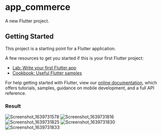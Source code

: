 # app_commerce

A new Flutter project.

## Getting Started

This project is a starting point for a Flutter application.

A few resources to get you started if this is your first Flutter project:

- [Lab: Write your first Flutter app](https://flutter.dev/docs/get-started/codelab)
- [Cookbook: Useful Flutter samples](https://flutter.dev/docs/cookbook)

For help getting started with Flutter, view our
[online documentation](https://flutter.dev/docs), which offers tutorials,
samples, guidance on mobile development, and a full API reference.
### Result
![Screenshot_1639731578](https://user-images.githubusercontent.com/94905620/146518102-7272fac6-99bc-4ce8-8085-2cf96a01ee2a.png)
![Screenshot_1639731816](https://user-images.githubusercontent.com/94905620/146518306-266c9f27-76a1-40f5-9a2c-86d29d02ce0c.png)
![Screenshot_1639731825](https://user-images.githubusercontent.com/94905620/146518324-86e8af13-d884-4da8-b90c-11a92929c10b.png)
![Screenshot_1639731830](https://user-images.githubusercontent.com/94905620/146518340-e9e95922-633d-4a1c-88be-3116cdd06432.png)
![Screenshot_1639731833](https://user-images.githubusercontent.com/94905620/146518348-0e284bfc-b613-4995-ae10-a8b99dad7fc3.png)

